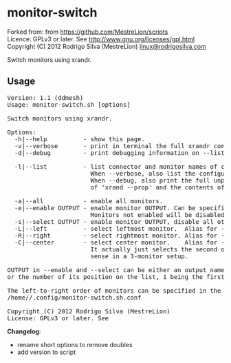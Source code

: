 # monitor-switch

Forked from: from https://github.com/MestreLion/scripts<br/>
Licence:  GPLv3 or later. See <http://www.gnu.org/licenses/gpl.html><br/>
Copyright (C) 2012 Rodrigo Silva (MestreLion) <linux@rodrigosilva.com><br/>

Switch monitors using xrandr.

## Usage
<pre>
Version: 1.1 (ddmesh)
Usage: monitor-switch.sh [options]

Switch monitors using xrandr.

Options:
  -h|--help          - show this page.
  -v|--verbose       - print in terminal the full xrandr command executed.
  -d|--debug         - print debugging information on --list. Implies --verbose.

  -l|--list          - list connector and monitor names of connected outputs.
                       When --verbose, also list the configured monitors.
                       When --debug, also print the full unparsed output
                       of 'xrand --prop' and the contents of the config file.

  -a|--all           - enable all monitors.
  -e|--enable OUTPUT - enable monitor OUTPUT. Can be specified multiple times.
                       Monitors not enabled will be disabled.
  -s|--select OUTPUT - enable monitor OUTPUT, disable all others.
  -L|--left          - select leftmost monitor.  Alias for --select eDP-1
  -R|--right         - select rightmost monitor. Alias for --select DP-1-3
  -C|--center        - select center monitor.    Alias for --select DP-1-1
                       It actually just selects the second one, so this just makes
                       sense in a 3-monitor setup.

OUTPUT in --enable and --select can be either an output name, as given by --list,
or the number of its position on the list, 1 being the first output.

The left-to-right order of monitors can be specified in the configuration file:
/home/<user>/.config/monitor-switch.sh.conf

Copyright (C) 2012 Rodrigo Silva (MestreLion) <linux@rodrigosilva.com>
License: GPLv3 or later. See <http://www.gnu.org/licenses/gpl.html>
</pre>

**Changelog**:
- rename short options to remove doubles
- add version to script


